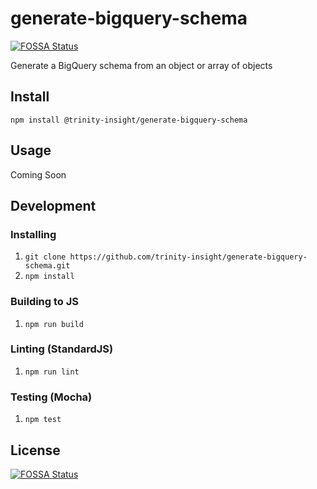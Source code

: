 # generate-bigquery-schema
[![FOSSA Status](https://app.fossa.io/api/projects/git%2Bgithub.com%2Ftrinity-insight%2Fgenerate-bigquery-schema.svg?type=shield)](https://app.fossa.io/projects/git%2Bgithub.com%2Ftrinity-insight%2Fgenerate-bigquery-schema?ref=badge_shield)

Generate a BigQuery schema from an object or array of objects

## Install
`npm install @trinity-insight/generate-bigquery-schema`

## Usage
Coming Soon

## Development

### Installing
1. `git clone https://github.com/trinity-insight/generate-bigquery-schema.git`
2. `npm install`

### Building to JS
1. `npm run build`

### Linting (StandardJS)
1. `npm run lint`

### Testing (Mocha)
1. `npm test`

## License
[![FOSSA Status](https://app.fossa.io/api/projects/git%2Bgithub.com%2Ftrinity-insight%2Fgenerate-bigquery-schema.svg?type=large)](https://app.fossa.io/projects/git%2Bgithub.com%2Ftrinity-insight%2Fgenerate-bigquery-schema?ref=badge_large)